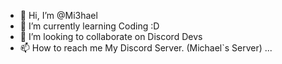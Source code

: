 - 👋 Hi, I’m @Mi3hael
- 🌱 I’m currently learning Coding :D
- 💞️ I’m looking to collaborate on Discord Devs
- 📫 How to reach me My Discord Server. (Michael`s Server)
...
<!---
Mi3hael/Mi3hael is a ✨ special ✨ repository because its `README.md` (this file) appears on your GitHub profile.
You can click the Preview link to take a look at your changes.
--->
